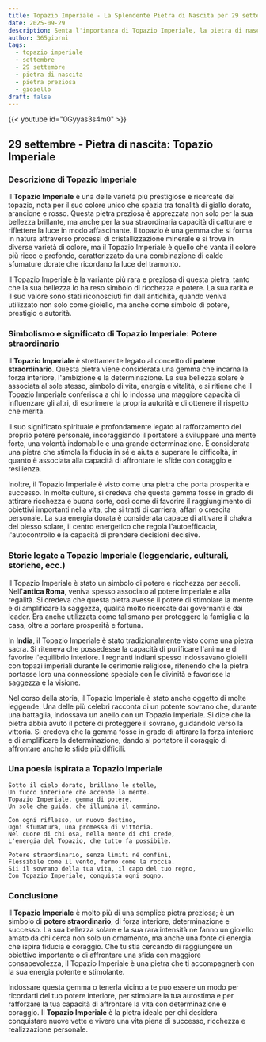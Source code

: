 ```yaml
---
title: Topazio Imperiale - La Splendente Pietra di Nascita per 29 settembre
date: 2025-09-29
description: Senta l'importanza di Topazio Imperiale, la pietra di nascita di 29 settembre che simboleggia Potere straordinario. Lasci che la sua bellezza e il suo significato illuminino la sua giornata.
author: 365giorni
tags:
  - topazio imperiale
  - settembre
  - 29 settembre
  - pietra di nascita
  - pietra preziosa
  - gioiello
draft: false
---
```


{{< youtube id="0Gyyas3s4m0" >}}

## 29 settembre - Pietra di nascita: Topazio Imperiale

### Descrizione di Topazio Imperiale

Il **Topazio Imperiale** è una delle varietà più prestigiose e ricercate del topazio, nota per il suo colore unico che spazia tra tonalità di giallo dorato, arancione e rosso. Questa pietra preziosa è apprezzata non solo per la sua bellezza brillante, ma anche per la sua straordinaria capacità di catturare e riflettere la luce in modo affascinante. Il topazio è una gemma che si forma in natura attraverso processi di cristallizzazione minerale e si trova in diverse varietà di colore, ma il Topazio Imperiale è quello che vanta il colore più ricco e profondo, caratterizzato da una combinazione di calde sfumature dorate che ricordano la luce del tramonto.

Il Topazio Imperiale è la variante più rara e preziosa di questa pietra, tanto che la sua bellezza lo ha reso simbolo di ricchezza e potere. La sua rarità e il suo valore sono stati riconosciuti fin dall'antichità, quando veniva utilizzato non solo come gioiello, ma anche come simbolo di potere, prestigio e autorità.

### Simbolismo e significato di Topazio Imperiale: Potere straordinario

Il **Topazio Imperiale** è strettamente legato al concetto di **potere straordinario**. Questa pietra viene considerata una gemma che incarna la forza interiore, l'ambizione e la determinazione. La sua bellezza solare è associata al sole stesso, simbolo di vita, energia e vitalità, e si ritiene che il Topazio Imperiale conferisca a chi lo indossa una maggiore capacità di influenzare gli altri, di esprimere la propria autorità e di ottenere il rispetto che merita.

Il suo significato spirituale è profondamente legato al rafforzamento del proprio potere personale, incoraggiando il portatore a sviluppare una mente forte, una volontà indomabile e una grande determinazione. È considerata una pietra che stimola la fiducia in sé e aiuta a superare le difficoltà, in quanto è associata alla capacità di affrontare le sfide con coraggio e resilienza.

Inoltre, il Topazio Imperiale è visto come una pietra che porta prosperità e successo. In molte culture, si credeva che questa gemma fosse in grado di attirare ricchezza e buona sorte, così come di favorire il raggiungimento di obiettivi importanti nella vita, che si tratti di carriera, affari o crescita personale. La sua energia dorata è considerata capace di attivare il chakra del plesso solare, il centro energetico che regola l'autoefficacia, l'autocontrollo e la capacità di prendere decisioni decisive.

### Storie legate a Topazio Imperiale (leggendarie, culturali, storiche, ecc.)

Il Topazio Imperiale è stato un simbolo di potere e ricchezza per secoli. Nell'**antica Roma**, veniva spesso associato al potere imperiale e alla regalità. Si credeva che questa pietra avesse il potere di stimolare la mente e di amplificare la saggezza, qualità molto ricercate dai governanti e dai leader. Era anche utilizzata come talismano per proteggere la famiglia e la casa, oltre a portare prosperità e fortuna.

In **India**, il Topazio Imperiale è stato tradizionalmente visto come una pietra sacra. Si riteneva che possedesse la capacità di purificare l'anima e di favorire l'equilibrio interiore. I regnanti indiani spesso indossavano gioielli con topazi imperiali durante le cerimonie religiose, ritenendo che la pietra portasse loro una connessione speciale con le divinità e favorisse la saggezza e la visione.

Nel corso della storia, il Topazio Imperiale è stato anche oggetto di molte leggende. Una delle più celebri racconta di un potente sovrano che, durante una battaglia, indossava un anello con un Topazio Imperiale. Si dice che la pietra abbia avuto il potere di proteggere il sovrano, guidandolo verso la vittoria. Si credeva che la gemma fosse in grado di attirare la forza interiore e di amplificare la determinazione, dando al portatore il coraggio di affrontare anche le sfide più difficili.

### Una poesia ispirata a Topazio Imperiale

```
Sotto il cielo dorato, brillano le stelle,
Un fuoco interiore che accende la mente.
Topazio Imperiale, gemma di potere,
Un sole che guida, che illumina il cammino.

Con ogni riflesso, un nuovo destino,
Ogni sfumatura, una promessa di vittoria.
Nel cuore di chi osa, nella mente di chi crede,
L'energia del Topazio, che tutto fa possibile.

Potere straordinario, senza limiti né confini,
Flessibile come il vento, fermo come la roccia.
Sii il sovrano della tua vita, il capo del tuo regno,
Con Topazio Imperiale, conquista ogni sogno.
```

### Conclusione

Il **Topazio Imperiale** è molto più di una semplice pietra preziosa; è un simbolo di **potere straordinario**, di forza interiore, determinazione e successo. La sua bellezza solare e la sua rara intensità ne fanno un gioiello amato da chi cerca non solo un ornamento, ma anche una fonte di energia che ispira fiducia e coraggio. Che tu stia cercando di raggiungere un obiettivo importante o di affrontare una sfida con maggiore consapevolezza, il Topazio Imperiale è una pietra che ti accompagnerà con la sua energia potente e stimolante.

Indossare questa gemma o tenerla vicino a te può essere un modo per ricordarti del tuo potere interiore, per stimolare la tua autostima e per rafforzare la tua capacità di affrontare la vita con determinazione e coraggio. Il **Topazio Imperiale** è la pietra ideale per chi desidera conquistare nuove vette e vivere una vita piena di successo, ricchezza e realizzazione personale.